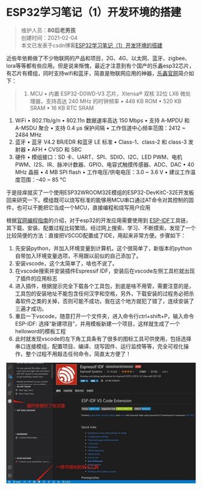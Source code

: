 # ESP32学习笔记（1）开发环境的搭建
>维护人员：**80后老男孩**  
>创建时间：2021-02-04  
>本文已发表于csdn博客[ESP32学习笔记（1）开发环境的搭建](https://blog.csdn.net/weixin_41034400/article/details/113664468)


近些年依赖做了不少物联网的产品和项目，2G、4G、以太网、蓝牙、zigbee、lora等等都有些应用。但是说来惭愧，最近才注意到有个国产的乐鑫esp32芯片，有芯片有模组，同时支持wifi和蓝牙，简直是物联网应用的神器，[乐鑫官网](https://www.espressif.com/zh-hans)简介如下：

>1. MCU
 • 内置 ESP32-D0WD-V3 芯片，Xtensa® 双核 32位 LX6 微处理器，支持高达 240 MHz 的时钟频率
 • 448 KB ROM
 • 520 KB SRAM
 • 16 KB RTC SRAM
1. Wi­Fi
 • 802.11b/g/n
 • 802.11n 数据速率高达 150 Mbps
 • 支持 A-MPDU 和 A-MSDU 聚合
 • 支持 0.4 µs 保护间隔
 • 工作信道中心频率范围：2412 ~ 2484 MHz
3. 蓝牙
 • 蓝牙 V4.2 BR/EDR 和蓝牙 LE 标准
 • Class-1、class-2 和 class-3 发射器
 • AFH
• CVSD 和 SBC
4. 硬件
• 模组接口：SD 卡、UART、SPI、SDIO、I2C、LED PWM、电机 PWM、I2S、IR、脉冲计数器、GPIO、电容式触摸传感器、ADC、DAC
• 40 MHz 晶振
• 4 MB SPI flash
• 工作电压/供电电压：3.0 ~ 3.6 V
• 建议工作温度范围：–40 ~ 85 °C

于是技痒就买了一个使用ESP32­WROOM­32E模组的ESP32-DevKitC-32E开发板回来研究一下。模组既可以烧写标准的能够用MCU串口通过AT命令对其控制的固件，也可以干脆把它当成一个MCU，直接编程和烧写用户应用

根据[官网编程指南](https://docs.espressif.com/projects/esp-idf/zh_CN/latest/esp32/get-started/index.html#)的介绍，对于esp32的开发应用需要使用到 [ESP-IDF](https://github.com/espressif/esp-idf)工具链，其下载、安装、配置过程比较繁琐。经过网上搜索、学习、不断摸索，发现了一个比较简便的方法：直接把VSCOD配置成了IDE，用起来非常方便。步骤如下：
1. 先安装python，并加入环境变量到计算机，这个很简单了，新版本的python自带加入环境变量选项，不用跟以前似的自己添加了。
2. 安装vscode，这个太简单了，啥也不说了。
3. 在vscode搜索并安装插件Espressif IDF，安装后在vscode左侧工具栏就出现了插件的应用标志
4. 进入插件，根据提示完全下载各个工具包，到底是啥不用管，需要注意的是，工具包的安装地址不能包含任何汉字和空格，另外，下载安装的过程务必把杀毒软件之类的关掉，否则可能不成功，我在这个地方就犯了错了，连续安装了三遍才成功。
5. 重启一下vscode，随意打开一个文件夹，进入命令行ctrl+shift+P，输入命令ESP-IDF: 选择“新建项目”，并用模板新建一个项目，这样就生成了一个helloword的模板工程
6. 此时就发现vscode的左下角工具条有了很多的图标工具可供使用，包括选择串口连接模组，配置项目、编译、烧写固件、运行监控等等，完全可视化操作，整个过程不用敲击任何命令，简直太方便了！

![](assets/004/002/001-1612442975838.jpg)















